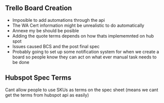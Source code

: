 ## Trello Board Creation
- Imposible to add automations through the api
- The WA Cert information might be unrealistic to do automatically
- Annexe my be should be posible
- Adding the quote terms depends on how thats implememnted on hub spot
- Issues caused BCS and the post final spec
- Probably going to set up some notification system for when we create a board so people know they can act on what ever manual task needs to be done

## Hubspot Spec Terms
Cant allow people to use SKUs as terms on the spec sheet (means we cant get the terms from hubspot api as easily)

